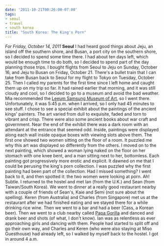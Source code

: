 ```yaml
---
date: '2011-10-21T00:26:00-07:00'
tags:
- seoul
- travel
- south korea
title: "South Korea: The King's Porn"
---
```


*For Friday, October 14, 2011* **Seoul** I had heard good things about Jeju, an island off the southern shore, and Busan, a port city on the southern shore, so I decided to spend some time there. I had about ten days left, which would be enough time to do both, so I decided to spend part of the day planning those trips. I bought flights from Seoul to Jeju on Sunday, October 16, and Jeju to Busan on Friday, October 21. There's a bullet train that I can take from Busan back to Seoul for my flight to Tokyo on Tuesday, October 25. Then I called my parents for the first time since I left home and caught them up on my trip so far. It had rained earlier that morning, and it was still cloudy and cool, so I decided to go to a museum and avoid the bad weather. Mia recommended the [Leeum Samsung Museum of Art](http://www.google.co.kr/search?rlz=1C1SKPL_enKR426KR426&gcx;=w&q;=Leeum+Samsung+Museum+of+Art&um;=1&ie;=UTF-8&hl;=en&tbm;=isch&source;=og&sa;=N&tab;=wi&biw;=1600&bih;=785), so I went there. Unfortunately, it was 5:45 p.m. when I arrived, so I only had 45 minutes to see stuff. I chose to see a special exhibit about the paintings of the ancient kings' painters. The art varied from dull to exquisite, faded and torn to vibrant and crisp. There were also some ancient books about war craft and government. Near the end of the exhibit there was a dark room with an attendant at the entrance that seemed odd. Inside, paintings were displayed along each wall inside opaque boxes with viewing slots above them. The first one showed two women sitting on the floor of a room. It puzzled me why this art was displayed so differently from the others. I moved on to the next painting, which showed a woman lying naked on the floor on her stomach with one knee bent, and a man sitting next to her, bottomless. Each painting got progressively more erotic and explicit. It dawned on me that I could be perusing the king's porn collection. I was puzzled why the first painting had been part of the collection. Had I missed something? I went back to it, and then spotted it: the two women were looking at porn. Ah! Subtle. I returned to the hostel and met Ian (from the U.K.) and Sean (from Taiwan/South Korea). We went to dinner at a really good restaurant nearby with a couple of friends of Sean's, Kaie and Semi (not sure about the spelling). Keren (from Australia) and Charles (from Singapore) met us at the restaurant after we had finished eating and we stayed there for a while drinking rice wine. Then we went to a bar and had a beer (Cass, a Korean beer). Then we went to a club nearby called [Papa Gorilla](http://papagorilla.com/) and danced and drank beer and shots (of what, I don't know). Ian was as relentless as ever approaching girls and dancing with them. People had started to split off and go their own way, and Charles and Keren (who were also staying at Miso Guesthouse) had already left, so I walked by myself back to the hostel. I got in around 4 a.m.
